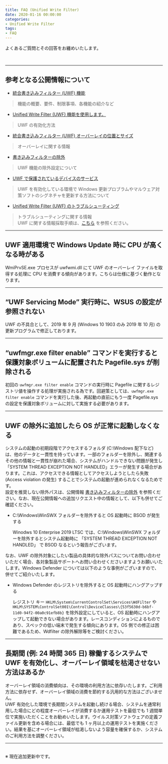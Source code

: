 ```yaml
---
title: FAQ (Unified Write Filter)
date: 2020-01-16 00:00:00
categories:
- Unified Write Filter
tags:
- FAQ
---
```


よくあるご質問とその回答をお纏めいたします。
<!-- more -->
<br>

***
## 参考となる公開情報について
- [統合書き込みフィルター (UWF) 機能](https://docs.microsoft.com/ja-jp/windows-hardware/customize/enterprise/unified-write-filter)  
> 機能の概要、要件、制限事項、各機能の紹介など  
- [Unified Write Filter (UWF) 機能を使用します。](https://docs.microsoft.com/ja-jp/windows-hardware/customize/enterprise/uwf-turnonuwf)  
> UWF の有効化方法  
- [統合書き込みフィルター (UWF) オーバーレイの位置とサイズ](https://docs.microsoft.com/ja-jp/windows-hardware/customize/enterprise/uwfoverlay)  
> オーバーレイに関する情報  
- [書き込みフィルターの除外](https://docs.microsoft.com/ja-jp/windows-hardware/customize/enterprise/uwfexclusions)  
> UWF 機能の除外設定について  
- [UWF で保護されているデバイスのサービス](https://docs.microsoft.com/ja-jp/windows-hardware/customize/enterprise/service-uwf-protected-devices)  
> UWF を有効化している環境で Windows 更新プロブラムやマルウェア対策ソフトのシグネチャを更新する方法について  
- [Unified Write Filter (UWF) のトラブルシューティング](https://docs.microsoft.com/ja-jp/windows-hardware/customize/enterprise/uwftroubleshooting)  
> トラブルシューティングに関する情報  
> UWF に関する情報採取手順は、[こちら](https://jpiotblog.github.io/files/CollectInfo_UWF.md "") を参照ください。
***
## UWF 適用環境で Windows Update 時に CPU が高くなる時がある  
WmiPrvSE.exe プロセスが uwfwmi.dll にて UWF のオーバーレイ ファイルを取得する処理に CPU を消費する傾向があります。こちらは仕様に基づく動作となります。
***
## “UWF Servicing Mode” 実行時に、WSUS の設定が参照されない  
UWF の不具合として、2019 年 9 月 (Windows 10 1903 のみ 2019 年 10 月) の更新プログラムで修正しております。  
***
## “uwfmgr.exe filter enable” コマンドを実行すると保護対象ボリュームに配置された Pagefile.sys が削除される  
初回の `uwfmgr.exe filter enable` コマンドの実行時に Pagefile に関するレジストリ値を操作する処理が実施される為です。回避策としては、`uwfmgr.exe filter enable` コマンドを実行した後、再起動の直前にもう一度 Pagefile.sys の設定を保護対象ボリュームに対して実施する必要があります。  
***
## UWF の除外に追加したら OS が正常に起動しなくなる 
システムの起動の初期段階でアクセスするフォルダ (C:\Windows 配下など) は、他のデータと一貫性を持っています。一部のフォルダーを除外し、関連するその他の情報と一貫性が崩れた場合、システムがハンドルできない問題が発生し「SYSTEM THREAD EXCEPTION NOT HANDLED」エラーが発生する場合があります。これは、アクセスできる情報としてアクセスしようとしたら失敗 (Access violation の発生) することでシステムの起動が進められなくなるためです。  
設定を推奨しない除外パスは、公開情報 [書き込みフィルターの除外](https://docs.microsoft.com/ja-jp/windows-hardware/customize/enterprise/uwfexclusions) を参照ください。なお、現在公開情報への追加リクエスト中の情報として、以下も併せてご確認ください。  

- C:\Windows\WinSWX フォルダーを除外すると OS 起動時に BSOD が発生する  

   Winodws 10 Enterprise 2019 LTSC では、C:\Windows\WinSWX フォルダーを除外するとシステム起動時に 「SYSTEM THREAD EXCEPTION NOT HANDLED」 で BSOD なるという報告がございます。  

なお、UWF の除外対象にしたい製品の具体的な除外パスについてお問い合わせいただく場合、各対象製品サポートへお問い合わせくださいますようお願いいたします。Windows Defender については以下のような事例がございますので、併せてご紹介いたします。  

- Windows Defender のレジストリを除外すると OS 起動時にハングアップする  

   レジストリ キー `HKLM\System\CurrentControlSet\Services\WdFilter` や `HKLM\SYSTEM\ControlSet001\Control\DeviceClasses\{53f5630d-b6bf-11d0-94f2-00a0c91efb8b}` を除外設定にしていると、OS 起動時にハングアップして起動できない場合があります。レースコンディションによるものであり、スペックの低い端末で発生する傾向にあります。OS 側での修正は困難であるため、Wdfilter の除外解除等をご検討ください。  
***
## 長期間 (例: 24 時間 365 日) 稼働するシステムで UWF を有効化し、オーバーレイ領域を枯渇させない方法はあるか
オーバーレイ領域の消費傾向は、その環境の利用方法に依存いたします。ご利用方法に依存せず、オーバーレイ領域の消費を節約する汎用的な方法はございません。  
UWF 有効化した環境で長期間システムを起動し続ける場合、システムを通常利用した場合にどの程度オーバーレイが消費するか運用テストを最低でも 1 週間単位で実施いただくことをお勧めいたします。ウイルス対策ソフトウェアの定義ファイル更新を含める場合には、最低でも 1 ヶ月以上の運用テストを実施ください。結果を基にオーバーレイ領域が枯渇しないよう容量を確保するか、システムのご利用方法を調整ください。  
***
<br>
※ 現在追加更新中です。
